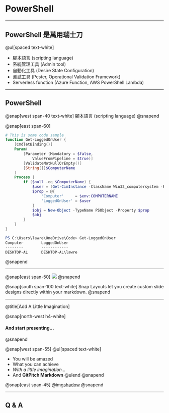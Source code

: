 # PowerShell

---
## PowerShell 是萬用瑞士刀
@ul[spaced text-white]
- 腳本語言 (scripting language)
- 系統管理工具 (Admin tool)
- 自動化工具 (Desire State Configuration)
- 測試工具 (Pester, Operational Validation Framework)
- Serverless function (Azure Function, AWS PowerShell Lambda)

---
## PowerShell
@snap[west span-40 text-white]
腳本語言 (scripting language)
@snapend

@snap[east span-60]

```powershell
# This is some code sample
function Get-LoggedOnUser {
    [CmdletBinding()]
    Param(
        [Parameter (Mandatory = $false,
            ValueFromPipeline = $true)]
        [ValidateNotNullOrEmpty()]
        [String[]]$ComputerName
    )
    Process {
        if ($null -eq $ComputerName) {
            $user = (Get-CimInstance -ClassName Win32_computersystem -Property username -ErrorAction Stop).UserName
            $prop = @{
                'Computer'     = $env:COMPUTERNAME
                'LoggedOnUser' = $user
            }
            $obj = New-Object -TypeName PSObject -Property $prop
            $obj
        }
    }
}

PS C:\Users\lawre\OneDrive\Code> Get-LoggedOnUser
Computer        LoggedOnUser
--------        ------------
DESKTOP-AL      DESKTOP-AL\lawre

```

@snapend

---

@snap[east span-50]
![](assets/img/presentation.png)
@snapend

@snap[south span-100 text-white]
Snap Layouts let you create custom slide designs directly within your markdown.
@snapend

---
@title[Add A Little Imagination]

@snap[north-west h4-white]
#### And start presenting...
@snapend

@snap[west span-55]
@ul[spaced text-white]
- You will be amazed
- What you can achieve
- *With a little imagination...*
- And **GitPitch Markdown**
@ulend
@snapend

@snap[east span-45]
@img[shadow](assets/img/conference.png)
@snapend

---
## Q & A